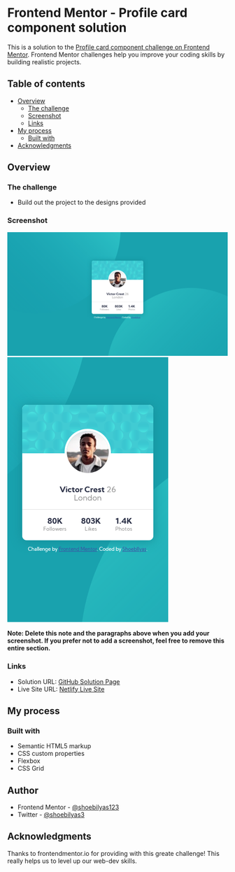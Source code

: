 # Frontend Mentor - Profile card component solution

This is a solution to the [Profile card component challenge on Frontend Mentor](https://www.frontendmentor.io/challenges/profile-card-component-cfArpWshJ). Frontend Mentor challenges help you improve your coding skills by building realistic projects.

## Table of contents

- [Overview](#overview)
  - [The challenge](#the-challenge)
  - [Screenshot](#screenshot)
  - [Links](#links)
- [My process](#my-process)
  - [Built with](#built-with)
- [Acknowledgments](#acknowledgments)
## Overview

### The challenge

- Build out the project to the designs provided

### Screenshot
![Desktop](./screenshot_desktop.png)
![Mobile](./screenshot_mobile.png)

**Note: Delete this note and the paragraphs above when you add your screenshot. If you prefer not to add a screenshot, feel free to remove this entire section.**

### Links

- Solution URL: [GitHub Solution Page](https://github.com/shoebilyas123/FrontendMentor-Challenges/tree/ShoebIlyas-Master/profile-card-component-main)
- Live Site URL: [Netlify Live Site](https://shoebilyas123-ch2.com)

## My process

### Built with

- Semantic HTML5 markup
- CSS custom properties
- Flexbox
- CSS Grid

## Author

- Frontend Mentor - [@shoebilyas123](https://www.frontendmentor.io/profile/shoebilyas123)
- Twitter - [@shoebilyas3](https://www.twitter.com/yourusername)

## Acknowledgments
Thanks to frontendmentor.io for providing with this greate challenge! This really helps us to level up our web-dev skills.
